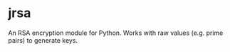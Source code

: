 # jrsa
An RSA encryption module for Python. Works with raw values (e.g. prime pairs) to generate keys.

